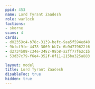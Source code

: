 ```yaml
---
ppid: 453
name: Lord Tyrant Zaadesh
role: warlock
factions:
- skorne
scans: 4
cards:
- d02359c4-b78c-3139-befc-9aa5f594ed40
- 9bfcf9fe-4478-3060-bb7c-6b9d779622f6
- d2734b09-c34e-3482-98b8-a2ff77f62c1b
- 53d37c79-f6e4-352f-8f11-215ba325a883

layout: model
title: Lord Tyrant Zaadesh
disableToc: true
hidden: true
---
```

